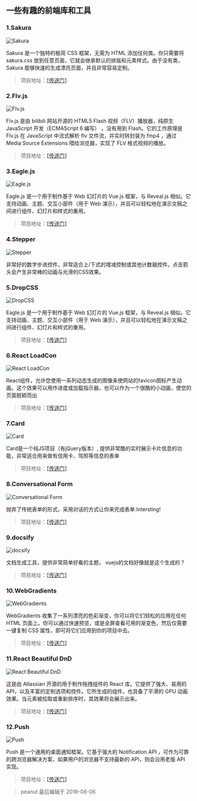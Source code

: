 ## 一些有趣的前端库和工具

### 1.Sakura

![Sakura](https://raw.githubusercontent.com/Zhou1eezZZ/Image/master/peanut-world/article/1/sakura.webp)

Sakura 是一个独特的极简 CSS 框架，无需为 HTML 添加任何类。你只需要将 sakura.css 放到任意页面，它就会继承默认的排版和元素样式。由于没有类，Sakura 能够快速的生成漂亮页面，并且非常容易定制。

> 项目地址：【[传送门](https://github.com/oxalorg/sakura)】

### 2.Flv.js

![Flv.js](https://raw.githubusercontent.com/Zhou1eezZZ/Image/master/peanut-world/article/1/flv.webp)

Flv.js 是由 bilibili 网站开源的 HTML5 Flash 视频（FLV）播放器，纯原生 JavaScript 开发（ECMAScript 6 编写） ，没有用到 Flash。它的工作原理是 Flv.js 在 JavaScript 中流式解析 flv 文件流，并实时转封装为 fmp4 ，通过 Media Source Extensions 喂给浏览器，实现了 FLV 格式视频的播放。

> 项目地址：【[传送门](https://github.com/Bilibili/flv.js)】

### 3.Eagle.js

![Eagle.js](https://raw.githubusercontent.com/Zhou1eezZZ/Image/master/peanut-world/article/1/eagle.webp)

Eagle.js 是一个用于制作基于 Web 幻灯片的 Vue.js 框架，与 Reveal.js 相似。它支持动画、主题、交互小部件（用于 Web 演示），并且可以轻松地在演示文稿之间进行组件、幻灯片和样式的重用。

> 项目地址：【[传送门](https://zulko.github.io/eaglejs-demo/#/)】

### 4.Stepper

![Stepper](https://raw.githubusercontent.com/Zhou1eezZZ/Image/master/peanut-world/article/1/stepper.webp)

非常好的数字步进控件，非常适合上/下式的增减控制或其他计数器控件。点击箭头会产生非常棒的动画与光滑的CSS效果。

### 5.DropCSS

![DropCSS](https://raw.githubusercontent.com/Zhou1eezZZ/Image/master/peanut-world/article/1/dropcss.webp)

Eagle.js 是一个用于制作基于 Web 幻灯片的 Vue.js 框架，与 Reveal.js 相似。它支持动画、主题、交互小部件（用于 Web 演示），并且可以轻松地在演示文稿之间进行组件、幻灯片和样式的重用。

> 项目地址：【[传送门](https://zulko.github.io/eaglejs-demo/#/)】

### 6.React LoadCon

![React LoadCon](https://raw.githubusercontent.com/Zhou1eezZZ/Image/master/peanut-world/article/1/reactLoadCon.webp)

React组件，允许您使用一系列动态生成的图像来使网站的favicon图标产生动画。这个效果可以用作进度或加载指示器，也可以作为一个很酷的小动画，使您的页面脱颖而出

> 项目地址：【[传送门](https://github.com/foreseaz/react-loadcon)】

### 7.Card

![Card](https://raw.githubusercontent.com/Zhou1eezZZ/Image/master/peanut-world/article/1/card.webp)

Card是一个纯JS项目（有jQuery版本）, 提供非常酷的实时展示卡片信息的功能，非常适合用来做有信用卡、驾照等信息的表单

> 项目地址：【[传送门](https://jessepollak.github.io/card/)】

### 8.Conversational Form

![Conversational Form](https://raw.githubusercontent.com/Zhou1eezZZ/Image/master/peanut-world/article/1/conversationalorm.webp)

抛弃了传统表单的形式，采用对话的方式让你来完成表单.Intersting!

> 项目地址：【[传送门](https://space10-community.github.io/conversational-form/landingpage/)】

### 9.docsify

![docsify](https://raw.githubusercontent.com/Zhou1eezZZ/Image/master/peanut-world/article/1/docsify.webp)

文档生成工具，提供非常简单好看的主题， vuejs的文档好像就是这个生成的？

> 项目地址：【[传送门](https://docsify.js.org/#/)】

### 10.WebGradients

![WebGradients](https://raw.githubusercontent.com/Zhou1eezZZ/Image/master/peanut-world/article/1/webGradients.webp)

WebGradients 收集了一系列漂亮的色彩渐变，你可以将它们轻松的应用在任何 HTML 页面上。你可以通过快速预览，或是全屏查看可用的渐变色，然后仅需要一键复制 CSS 属性，即可将它们应用到你的项目中去。

> 项目地址：【[传送门](https://webgradients.com/)】

### 11.React Beautiful DnD

![React Beautiful DnD](https://raw.githubusercontent.com/Zhou1eezZZ/Image/master/peanut-world/article/1/reactDnD.webp)

这是由 Atlassian 开源的用于制作拖拽组件的 React 库。它提供了强大、易用的 API，以及丰富的定制选项和控件。它所生成的组件，也具备了平滑的 GPU 动画效果。当元素被拾取或重新排序时，其效果将会展示出来。

> 项目地址：【[传送门](https://github.com/atlassian/react-beautiful-dnd)】

### 12.Push

![Push](https://raw.githubusercontent.com/Zhou1eezZZ/Image/master/peanut-world/article/1/push.webp)

Push 是一个通用的桌面通知框架。它基于强大的 Notification API ，可作为可靠的跨浏览器解决方案，如果用户的浏览器不支持最新的 API，则会沿用老版 API 实现。

> 项目地址：【[传送门](https://pushjs.org/)】

>peanut 最后编辑于 2019-08-06